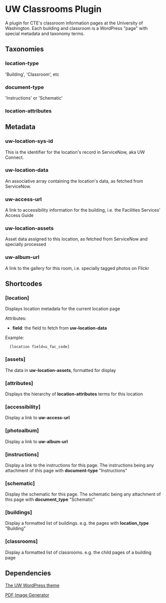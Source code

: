 # UW Classrooms Plugin

A plugin for CTE's classroom information pages at the University of Washington.
Each building and classroom is a WordPress "page" with special metadata and taxonomy terms.

## Taxonomies

### location-type

'Building', 'Classroom', etc

### document-type

'Instructions' or 'Schematic'

### location-attributes


## Metadata

### uw-location-sys-id
This is the identifier for the location's record in ServiceNow, aka UW Connect.

### uw-location-data
An associative array containing the location's data, as fetched from ServiceNow.

### uw-access-url
A link to accessibility information for the building, i.e. the Facilities Services' Access Guide

### uw-location-assets
Asset data assigned to this location, as fetched from ServiceNow and specially processed

### uw-album-url
A link to the gallery for this room, i.e. specially tagged photos on Flickr 


## Shortcodes

### [location]
Displays location metadata for the current location page

Attributes:
- __field__: the field to fetch from __uw-location-data__

Example:
```
  [location field=u_fac_code]
```

### [assets]
The data in __uw-location-assets__, formatted for display

### [attributes]
Displays the hierarchy of __location-attributes__ terms for this location

### [accessibility]
Display a link to __uw-access-url__

### [photoalbum]
Display a link to __uw-album-url__

### [instructions]
Display a link to the instructions for this page.
The instructions being any attachment of this page with __document-type__ "Instructions"

### [schematic]
Display the schematic for this page.
The schematic being any attachment of this page with __document_type__ "Schematic"

### [buildings]
Display a formatted list of buildings.
e.g. the pages with __location_type__ "Building"

### [classrooms]
Display a formatted list of classrooms.
e.g. the child pages of a building page


## Dependencies
[The UW WordPress theme](https://github.com/uweb/uw-2014)

[PDF Image Generator](https://wordpress.org/plugins/pdf-image-generator/)
